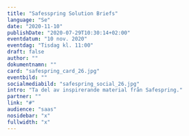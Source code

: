 ```yaml
---
title: "Safesspring Solution Briefs"
language: "Se"
date: "2020-11-10"
publishDate: "2020-07-29T10:30:14+02:00"
eventdatum: "10 nov. 2020"
eventdag: "Tisdag kl. 11:00"
draft: false
author: ""
dokumentnamn: ""
card: "safespring_card_26.jpg"
eventbild: ""
socialmediabild: "safespring_social_26.jpg"
intro: "Ta del av inspirerande material från Safespring."
partner: ""
link: "#"
audience: "saas"
nosidebar: "x"
fullwidth: "x"
---
```

